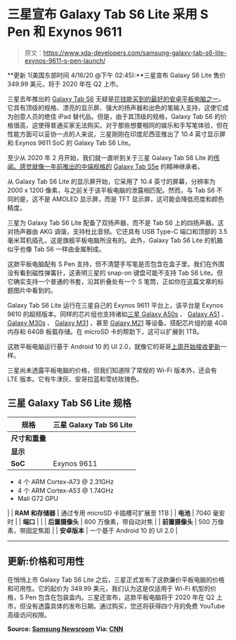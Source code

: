 # 三星宣布 Galaxy Tab S6 Lite 采用 S Pen 和 Exynos 9611

> 原文：<https://www.xda-developers.com/samsung-galaxy-tab-s6-lite-exynos-9611-s-pen-launch/>

**更新 1(美国东部时间 4/16/20 @下午 02:45):**三星宣布 Galaxy S6 Lite 售价 349.99 美元，将于 2020 年在 Q2 上市。

三星去年推出的 [Galaxy Tab S6](https://www.xda-developers.com/samsung-galaxy-tab-s6-spen-announced/) 无疑是[花钱能买到的最好的安卓平板电脑之一](https://www.xda-developers.com/samsung-galaxy-tab-s6-review/)。它具有顶级的规格、漂亮的显示屏、强大的扬声器和出色的笔输入支持，这使它成为创意人员的绝佳 iPad 替代品。但是，由于其顶级的规格，Galaxy Tab S6 的价格很高，这使得普通买家无法购买。对于那些想要相同的娱乐和手写笔体验，但在性能方面可以妥协一点的人来说，三星刚刚在印度尼西亚推出了 10.4 英寸显示屏和 Exynos 9611 SoC 的 Galaxy Tab S6 Lite。

至少从 2020 年 2 月开始，我们就一直听到关于三星 Galaxy Tab S6 Lite 的[传闻。感觉就像一年前推出的中端规格的](https://www.xda-developers.com/samsung-preparing-galaxy-tab-s6-lite-s-pen-support-5g-galaxy-a71/) [Galaxy Tab S5e](https://www.xda-developers.com/samsung-galaxy-tab-s5e-amoled-tablet/) 的精神继承者。

从 Galaxy Tab S6 Lite 的显示屏开始，它采用了 10.4 英寸的屏幕，分辨率为 2000 x 1200 像素，与之前关于该平板电脑的泄露相匹配。然而，与 Tab S6 不同的是，这不是 AMOLED 显示屏，而是 TFT 显示屏，这可能会降低亮度和颜色精度。

三星为 Galaxy Tab S6 Lite 配备了双扬声器，而不是 Tab S6 上的四扬声器。这对扬声器由 AKG 调谐，支持杜比音频。它还具有 USB Type-C 端口和顶部的 3.5 毫米耳机插孔，这是旗舰平板电脑所没有的。此外，Galaxy Tab S6 Lite 的机箱似乎也像 Tab S6 一样由金属制成。

这款平板电脑配有 S Pen 支持，但不清楚手写笔是否包含在盒子里。我们在外围没有看到磁性弹簧针，这表明三星的 snap-on 键盘可能不支持 Tab S6 Lite。但它确实支持一个普通的书套，沿其折叠处有一个 S 笔筒，正如你在这篇文章的标题图片中看到的。

Galaxy Tab S6 Lite 运行在三星自己的 Exynos 9611 平台上，该平台是 Exynos 9610 的超频版本。同样的芯片组也支持诸如[三星 Galaxy A50s](https://www.xda-developers.com/samsung-galaxy-a50s-a30s-announced/) 、 [Galaxy A51](https://www.xda-developers.com/samsung-galaxy-a51-official-punch-hole-display-quad-rear-cameras/) 、 [Galaxy M30s](https://www.xda-developers.com/samsung-galaxy-m30s-with-6000mah-battery-48mp-triple-cameras-galaxy-m10s-india/) 、 [Galaxy M31](https://www.xda-developers.com/samsung-galaxy-m31-64mp-quad-camera-one-ui-2-android-10-launch-india/) ，甚至 [Galaxy M21](https://www.xda-developers.com/samsung-galaxy-m21-6000mah-battery-20mp-front-camera-india-launch/) 等设备。搭配芯片组的是 4GB 内存和 64GB 板载存储。在 microSD 卡的帮助下，这可以扩展到 1TB。

这款平板电脑运行基于 Android 10 的 UI 2.0，就像它的哥哥[上周开始接收更新](https://www.xda-developers.com/samsung-galaxy-tab-s6-android-10-one-ui-2/)一样。

三星尚未透露平板电脑的价格，但我们知道除了常规的 Wi-Fi 版本外，还会有 LTE 版本。它有牛津灰、安哥拉蓝和雪纺玫瑰色。

## 三星 Galaxy Tab S6 Lite 规格

| 规格 | 三星 Galaxy Tab S6 Lite |
| --- | --- |
| **尺寸和重量** |  |
| **显示** |  |
| **SoC** | Exynos 9611

*   4 个 ARM Cortex-A73 @ 2.31GHz
*   4 个 ARM Cortex-A53 @ 1.74GHz
*   Mali G72 GPU

 |
| **RAM 和存储器** | 通过专用 microSD 卡插槽可扩展至 1TB |
| **电池** | 7040 毫安时 |
| **端口** |  |
| **后置摄像头** | 800 万像素，带自动对焦 |
| **前置摄像头** | 500 万像素，带固定焦距 |
| **安卓版本** | 一个基于 Android 10 的 UI 2.0 |

* * *

## 更新:价格和可用性

在悄悄上市 Galaxy Tab S6 Lite 之后，三星正式宣布了这款廉价平板电脑的价格和可用性。它的起价为 349.99 美元，我们认为这是仅适用于 Wi-Fi 机型的价格，S Pen 包含在包装盒内。三星还宣布，这款平板电脑将于 2020 年在 Q2 上市，但没有透露具体的发布日期。通过购买，您还将获得四个月的免费 YouTube 高级访问权限。

**Source: [Samsung Newsroom](https://news.samsung.com/us/galaxy-tab-s6-lite-create-learn-relax/)** **Via: [CNN](https://us.cnn.com/2020/04/16/cnn-underscored/samsung-galaxy-tab-s6-lite-features-pricing/index.html)**